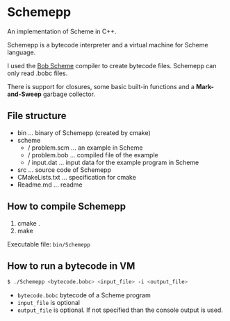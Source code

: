 # Schemepp
An implementation of Scheme in C++.

Schemepp is a bytecode interpreter and a virtual machine for Scheme language. 

I used the [Bob Scheme](https://github.com/eliben/bobscheme) compiler to create bytecode files. Schemepp can only read .bobc files.

There is support for closures, some basic built-in functions and a **Mark-and-Sweep** garbage collector.

## File structure

* bin ... binary of Schemepp (created by cmake)
* scheme
  * / problem.scm ... an example in Scheme
  * / problem.bob ... compiled file of the example
  * / input.dat ... input data for the example program in Scheme
* src ... source code of Schemepp
* CMakeLists.txt ... specification for cmake
* Readme.md ... readme

## How to compile Schemepp

1. cmake .
2. make

Executable file: `bin/Schemepp`

## How to run a bytecode in VM

```sh
$ ./Schemepp <bytecode.bobc> <input_file> -i <output_file>
```

* `bytecode.bobc`   bytecode of a Scheme program
* `input_file`  is optional
* `output_file`  is optional. If not specified than the console output is used.


